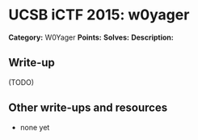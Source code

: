 # UCSB iCTF 2015: w0yager

**Category:** W0Yager
**Points:** 
**Solves:** 
**Description:**



## Write-up

(TODO)

## Other write-ups and resources

* none yet
